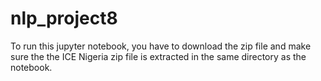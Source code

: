 # nlp_project8

To run this jupyter notebook, you have to download the zip file and make sure the the ICE Nigeria zip file is extracted in the same directory as the notebook.
